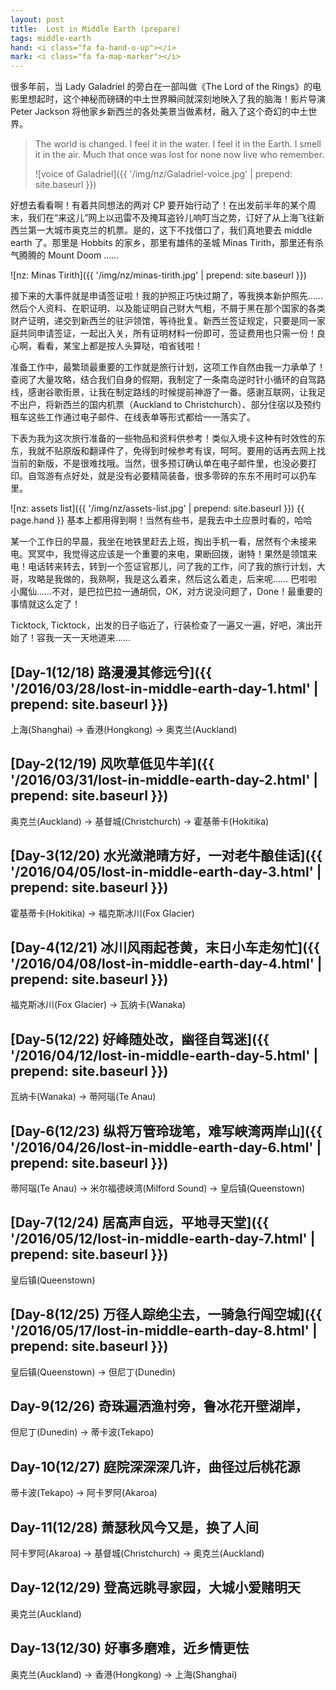 ```yaml
---
layout: post
title:  Lost in Middle Earth (prepare)
tags: middle-earth
hand: <i class="fa fa-hand-o-up"></i>
mark: <i class="fa fa-map-marker"></i>
---
```


很多年前，当 Lady Galadriel 的旁白在一部叫做《The Lord of the Rings》的电影里想起时，这个神秘而磅礴的中土世界瞬间就深刻地映入了我的脑海！影片导演 Peter Jackson 将他家乡新西兰的各处美景当做素材，融入了这个奇幻的中土世界。

<!--more-->

> The world is changed. I feel it in the water. I feel it in the Earth. I smell it in the air. Much that once was lost for none now live who remember.
>
> ![voice of Galadriel]({{ '/img/nz/Galadriel-voice.jpg' | prepend: site.baseurl }})

好想去看看啊！有着共同想法的两对 CP 要开始行动了！在出发前半年的某个周末，我们在“来这儿”网上以迅雷不及掩耳盗铃儿响叮当之势，订好了从上海飞往新西兰第一大城市奥克兰的机票。是的，这下不找借口了，我们真地要去 middle earth 了。那里是 Hobbits 的家乡，那里有雄伟的圣城 Minas Tirith，那里还有杀气腾腾的 Mount Doom ……

![nz: Minas Tirith]({{ '/img/nz/minas-tirith.jpg' | prepend: site.baseurl }})

接下来的大事件就是申请签证啦！我的护照正巧快过期了，等我换本新护照先…… 然后个人资料、在职证明、以及能证明自己财大气粗，不屑于黑在那个国家的各类财产证明，递交到新西兰的驻沪领馆，等待批复。新西兰签证规定，只要是同一家庭共同申请签证，一起出入关，所有证明材料一份即可，签证费用也只需一份！良心啊，看看，某宝上都是按人头算哒，咱省钱啦！

准备工作中，最繁琐最重要的工作就是旅行计划，这项工作自然由我一力承单了！查阅了大量攻略，结合我们自身的假期，我制定了一条南岛逆时针小循环的自驾路线，感谢谷歌街景，让我在制定路线的时候提前神游了一番。感谢互联网，让我足不出户，将新西兰的国内机票（Auckland to Christchurch）、部分住宿以及预约租车这些工作通过电子邮件、在线表单等形式都给一一落实了。

下表为我为这次旅行准备的一些物品和资料供参考！类似入境卡这种有时效性的东东，我就不贴原版和翻译件了，免得到时候参考有误，呵呵。要用的话再去网上找当前的新版，不是很难找哦。当然，很多预订确认单在电子邮件里，也没必要打印。自驾游有点好处，就是没有必要精简装备，很多零碎的东东不用时可以扔车里。

![nz: assets list]({{ '/img/nz/assets-list.jpg' | prepend: site.baseurl }})
{{ page.hand }} <span>基本上都用得到啊！当然有些书，是我去中土应景时看的，哈哈</span>

某一个工作日的早晨，我坐在地铁里赶去上班，掏出手机一看，居然有个未接来电。冥冥中，我觉得这应该是一个重要的来电，果断回拨，谢特！果然是领馆来电！电话转来转去，转到一个签证官那儿，问了我的工作，问了我的旅行计划，大哥，攻略是我做的，我熟啊，我是这么着来，然后这么着走，后来呢…… 巴啦啦小魔仙……不对，是巴拉巴拉一通胡侃，OK，对方说没问题了，Done！最重要的事情就这么定了！

Ticktock, Ticktock，出发的日子临近了，行装检查了一遍又一遍，好吧，演出开始了！容我一天一天地道来……

## [Day-1(12/18) 路漫漫其修远兮]({{ '/2016/03/28/lost-in-middle-earth-day-1.html' | prepend: site.baseurl }})
上海(Shanghai) -> 香港(Hongkong) -> 奥克兰(Auckland)

## [Day-2(12/19) 风吹草低见牛羊]({{ '/2016/03/31/lost-in-middle-earth-day-2.html' | prepend: site.baseurl }})
奥克兰(Auckland) -> 基督城(Christchurch) -> 霍基蒂卡(Hokitika)

## [Day-3(12/20) 水光潋滟晴方好，一对老牛酿佳话]({{ '/2016/04/05/lost-in-middle-earth-day-3.html' | prepend: site.baseurl }})
霍基蒂卡(Hokitika) -> 福克斯冰川(Fox Glacier)

## [Day-4(12/21) 冰川风雨起苍黄，末日小车走匆忙]({{ '/2016/04/08/lost-in-middle-earth-day-4.html' | prepend: site.baseurl }})
福克斯冰川(Fox Glacier) -> 瓦纳卡(Wanaka)

## [Day-5(12/22) 好峰随处改，幽径自驾迷]({{ '/2016/04/12/lost-in-middle-earth-day-5.html' | prepend: site.baseurl }})
瓦纳卡(Wanaka) -> 蒂阿瑙(Te Anau)

## [Day-6(12/23) 纵将万管玲珑笔，难写峡湾两岸山]({{ '/2016/04/26/lost-in-middle-earth-day-6.html' | prepend: site.baseurl }})
蒂阿瑙(Te Anau) -> 米尔福德峡湾(Milford Sound) -> 皇后镇(Queenstown)

## [Day-7(12/24) 居高声自远，平地寻天堂]({{ '/2016/05/12/lost-in-middle-earth-day-7.html' | prepend: site.baseurl }})
皇后镇(Queenstown)

## [Day-8(12/25) 万径人踪绝尘去，一骑急行闯空城]({{ '/2016/05/17/lost-in-middle-earth-day-8.html' | prepend: site.baseurl }})
皇后镇(Queenstown) -> 但尼丁(Dunedin)

## Day-9(12/26) 奇珠遍洒渔村旁，鲁冰花开壁湖岸，
但尼丁(Dunedin) -> 蒂卡波(Tekapo)

## Day-10(12/27) 庭院深深深几许，曲径过后桃花源
蒂卡波(Tekapo) -> 阿卡罗阿(Akaroa)

## Day-11(12/28) 萧瑟秋风今又是，换了人间
阿卡罗阿(Akaroa) -> 基督城(Christchurch) -> 奥克兰(Auckland)

## Day-12(12/29) 登高远眺寻家园，大城小爱赌明天
奥克兰(Auckland)

## Day-13(12/30) 好事多磨难，近乡情更怯
奥克兰(Auckland) -> 香港(Hongkong) -> 上海(Shanghai)
